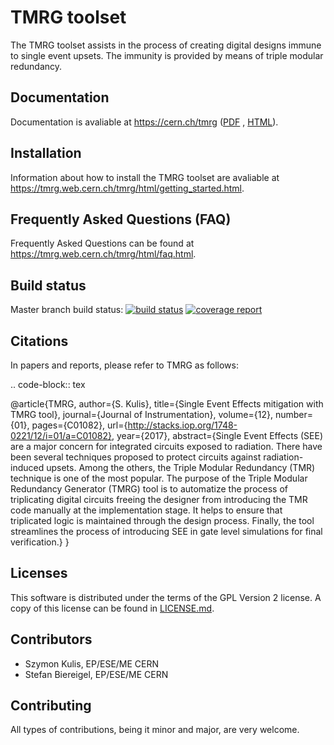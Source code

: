 # TMRG toolset

The TMRG toolset assists in the process of creating digital designs immune to single event upsets. The immunity is provided by means of triple modular redundancy.

## Documentation

Documentation is avaliable at https://cern.ch/tmrg ([PDF](https://cern.ch/tmrg/html/tmrg.pdf) , [HTML](https://cern.ch/tmrg/html)).

## Installation

Information about how to install the TMRG toolset are avaliable at https://tmrg.web.cern.ch/tmrg/html/getting_started.html.

## Frequently Asked Questions (FAQ)

Frequently Asked Questions can be found at https://tmrg.web.cern.ch/tmrg/html/faq.html.

## Build status

Master branch build status: [![build status](https://gitlab.cern.ch/tmrg/tmrg/badges/master/build.svg)](https://gitlab.cern.ch/tmrg/tmrg/commits/master) [![coverage report](https://gitlab.cern.ch/tmrg/tmrg/badges/master/coverage.svg)](https://gitlab.cern.ch/tmrg/tmrg/commits/master) 

## Citations

In papers and reports, please refer to TMRG as follows: 

.. code-block:: tex

   @article{TMRG,
     author={S. Kulis},
     title={Single Event Effects mitigation with TMRG tool},
     journal={Journal of Instrumentation},
     volume={12},
     number={01},
     pages={C01082},
     url={http://stacks.iop.org/1748-0221/12/i=01/a=C01082},
     year={2017},
     abstract={Single Event Effects (SEE) are a major concern for integrated
       circuits exposed to radiation. There have been several techniques
       proposed to protect circuits against radiation-induced upsets. Among the
       others, the Triple Modular Redundancy (TMR) technique is one of the most
       popular. The purpose of the Triple Modular Redundancy Generator (TMRG)
       tool is to automatize the process of triplicating digital circuits
       freeing the designer from introducing the TMR code manually at the
       implementation stage. It helps to ensure that triplicated logic is
       maintained through the design process. Finally, the tool streamlines the
       process of introducing SEE in gate level simulations for final
       verification.}
   }


## Licenses

This software is distributed under the terms of the GPL Version 2 license. A copy of this license can be found in [LICENSE.md](LICENSE.md).

## Contributors

  * Szymon Kulis, EP/ESE/ME CERN
  * Stefan Biereigel, EP/ESE/ME CERN

## Contributing

All types of contributions, being it minor and major, are very welcome.


